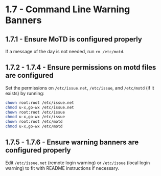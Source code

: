 # 1.7 - Command Line Warning Banners

## 1.7.1 - Ensure MoTD is configured properly

If a message of the day is not needed, run `rm /etc/motd`.

## 1.7.2 - 1.7.4 - Ensure permissions on motd files are configured

Set the permissions on `/etc/issue.net`, `/etc/issue`, and `/etc/motd` (if it exists) by running:
```bash
chown root:root /etc/issue.net
chmod u-x,go-wx /etc/issue.net
chown root:root /etc/issue
chmod u-x,go-wx /etc/issue
chown root:root /etc/motd
chmod u-x,go-wx /etc/motd
```

## 1.7.5 - 1.7.6 - Ensure warning banners are configured properly

Edit `/etc/issue.net` (remote login warning) or `/etc/issue` (local login warning) to fit with README instructions if necessary.
